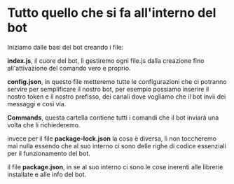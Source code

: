 # Tutto quello che si fa all'interno del bot

Iniziamo dalle basi del bot creando i file:

**index.js**, il cuore del bot, lì gestiremo ogni file.js dalla creazione fino all'attivazione del comando vero e proprio.

**config.json**, in questo file metteremo tutte le configurazioni che ci potranno servire per semplificare il nostro bot, per esempio possiamo inserire il nostro token e il nostro prefisso, dei canali dove vogliamo che il bot invii dei messaggi e così via.

**Commands**, questa cartella contiene tutti i comandi che il bot inviarà una volta che li richiederemo.

invece per il file **package-lock.json** la cosa è diversa, lì non toccheremo mai nulla essendo che al suo interno ci sono delle righe di codice essenziali per il funzionamento del bot.

il file **package.json**, in se al suo interno ci sono le cose inerenti alle librerie installate e alle info del bot.
